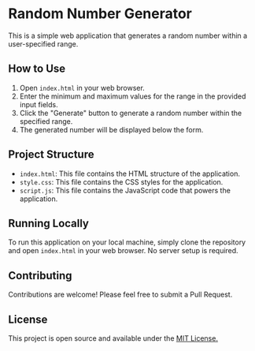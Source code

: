 # Random Number Generator

This is a simple web application that generates a random number within a user-specified range.

## How to Use

1. Open `index.html` in your web browser.
2. Enter the minimum and maximum values for the range in the provided input fields.
3. Click the "Generate" button to generate a random number within the specified range.
4. The generated number will be displayed below the form.

## Project Structure

- `index.html`: This file contains the HTML structure of the application.
- `style.css`: This file contains the CSS styles for the application.
- `script.js`: This file contains the JavaScript code that powers the application.

## Running Locally

To run this application on your local machine, simply clone the repository and open `index.html` in your web browser. No server setup is required.

## Contributing

Contributions are welcome! Please feel free to submit a Pull Request.

## License

This project is open source and available under the <a href="https://github.com/SahafMFaisal/Random-Number-Generator/tree/main?tab=MIT-1-ov-file">MIT License.</a>
